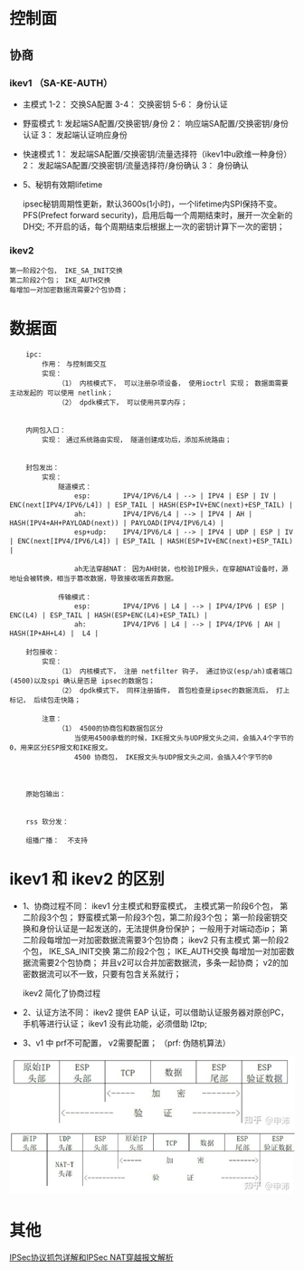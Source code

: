 

# 控制面


## 协商

### ikev1  （SA-KE-AUTH）

- 主模式
    1-2：   交换SA配置
    3-4：   交换密钥
    5-6：   身份认证

- 野蛮模式
    1:      发起端SA配置/交换密钥/身份
    2：     响应端SA配置/交换密钥/身份认证
    3：     发起端认证响应身份

- 快速模式
    1：     发起端SA配置/交换密钥/流量选择符（ikev1中u欧维一种身份）
    2：     发起端SA配置/交换密钥/流量选择符/身份确认
    3：     身份确认
 


- 5、秘钥有效期lifetime

    ipsec秘钥周期性更新，默认3600s(1小时)，一个lifetime内SPI保持不变。
    PFS(Prefect forward security)，启用后每一个周期结束时，展开一次全新的DH交; 不开启的话，每个周期结束后根据上一次的密钥计算下一次的密钥；


### ikev2
    第一阶段2个包， IKE_SA_INIT交换
    第二阶段2个包； IKE_AUTH交换
    每增加一对加密数据流需要2个包协商； 


# 数据面

```
    ipc: 
        作用： 与控制面交互
        实现： 
            （1） 内核模式下， 可以注册杂项设备， 使用ioctrl 实现； 数据面需要主动发起的 可以使用 netlink；
            （2） dpdk模式下， 可以使用共享内存；
 

    内网包入口：
        实现： 通过系统路由实现， 隧道创建成功后，添加系统路由；

    
    封包发出：
        实现：
            隧道模式：  
                esp:        IPV4/IPV6/L4 | --> | IPV4 | ESP | IV | ENC(next[IPV4/IPV6/L4]) | ESP_TAIL | HASH(ESP+IV+ENC(next)+ESP_TAIL) |
                ah:         IPV4/IPV6/L4 | --> | IPV4 | AH | HASH(IPV4+AH+PAYLOAD(next)) | PAYLOAD(IPV4/IPV6/L4) |
                esp+udp:    IPV4/IPV6/L4 | --> | IPV4 | UDP | ESP | IV | ENC(next[IPV4/IPV6/L4]) | ESP_TAIL | HASH(ESP+IV+ENC(next)+ESP_TAIL) |
                
                ah无法穿越NAT： 因为AH封装，也校验IP报头，在穿越NAT设备时，源地址会被转换，相当于篡改数据，导致接收端丢弃数据。
            
            传输模式：
                esp:        IPV4/IPV6 | L4 | --> | IPV4/IPV6 | ESP | ENC(L4) | ESP_TAIL | HASH(ESP+ENC(L4)+ESP_TAIL) |
                ah:         IPV4/IPV6 | L4 | --> | IPV4/IPV6 | AH | HASH(IP+AH+L4) |  L4 |

    封包接收：
        实现：
            （1） 内核模式下， 注册 netfilter 钩子， 通过协议(esp/ah)或者端口(4500)以及spi 确认是否是 ipsec的数据包；
            （2） dpdk模式下， 同样注册插件， 首包检查是ipsec的数据流后， 打上标记， 后续包走快路；

        注意：
            （1） 4500的协商包和数据包区分
                当使用4500承载的时候，IKE报文头与UDP报文头之间，会插入4个字节的0，用来区分ESP报文和IKE报文。
                4500 协商包， IKE报文头与UDP报文头之间，会插入4个字节的0
        


    原始包输出：


    rss 软分发：

    组播广播：  不支持

```



# ikev1 和 ikev2 的区别
- 1、协商过程不同： 
    ikev1 分主模式和野蛮模式， 
        主模式第一阶段6个包， 第二阶段3个包；
        野蛮模式第一阶段3个包，第二阶段3个包； 第一阶段密钥交换和身份认证是一起发送的，无法提供身份保护； 一般用于对端动态ip；
        第二阶段每增加一对加密数据流需要3个包协商；
    ikev2 只有主模式
        第一阶段2个包， IKE_SA_INIT交换
        第二阶段2个包； IKE_AUTH交换
        每增加一对加密数据流需要2个包协商； 
        并且v2可以合并加密数据流，多条一起协商； v2的加密数据流可以不一致，只要有包含关系就行；
    
    ikev2 简化了协商过程

- 2、认证方法不同：
        ikev2 提供 EAP 认证，可以借助认证服务器对原创PC，手机等进行认证；
        ikev1 没有此功能，必须借助  l2tp;

- 3、v1 中 prf不可配置， v2需要配置； （prf: 伪随机算法）




![ESP封装](./image/esp.png) 
![ESP+UDP封装](./image/esp%2Budp.png) 

# 其他
[IPSec协议抓包详解和IPSec NAT穿越报文解析](https://blog.csdn.net/ever_peng/article/details/89217263)


